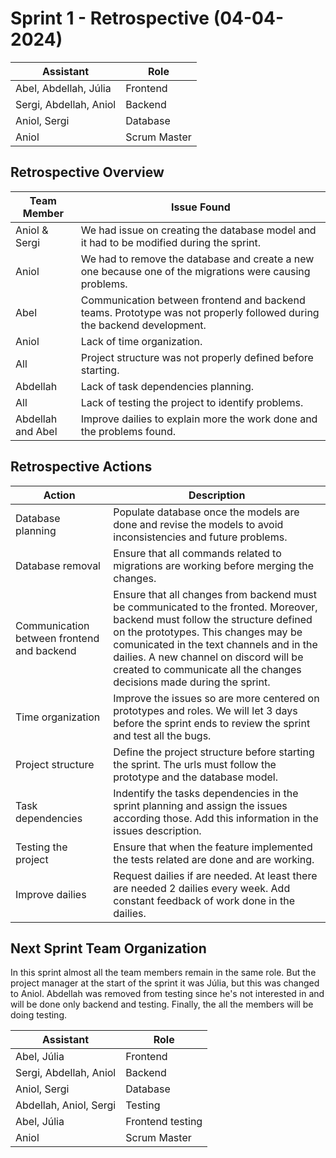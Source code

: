 # Sprint 1 - Retrospective (04-04-2024)

| **Assistant**          | **Role**     |
|------------------------|--------------|
| Abel, Abdellah, Júlia  | Frontend     |
| Sergi, Abdellah, Aniol | Backend      |
| Aniol, Sergi           | Database     |
| Aniol                  | Scrum Master |

## Retrospective Overview

| Team Member       | Issue Found                                                                                                           |
|-------------------|-----------------------------------------------------------------------------------------------------------------------|
| Aniol & Sergi     | We had issue on creating the database model and it had to be modified during the sprint.                              |
| Aniol             | We had to remove the database and create a new one because one of the migrations were causing problems.               |
| Abel              | Communication between frontend and backend teams. Prototype was not properly followed during the backend development. |
| Aniol             | Lack of time organization.                                                                                            |
| All               | Project structure was not properly defined before starting.                                                           |
| Abdellah          | Lack of task dependencies planning.                                                                                   |
| All               | Lack of testing the project to identify problems.                                                                     |
| Abdellah and Abel | Improve dailies to explain more the work done and the problems found.                                                 |

## Retrospective Actions

| Action                                     | Description                                                                                                                                                                                                                                                                                                                         |
|--------------------------------------------|-------------------------------------------------------------------------------------------------------------------------------------------------------------------------------------------------------------------------------------------------------------------------------------------------------------------------------------|
| Database planning                          | Populate database once the models are done and revise the models to avoid inconsistencies and future problems.                                                                                                                                                                                                                      |
| Database removal                           | Ensure that all commands related to migrations are working before merging the changes.                                                                                                                                                                                                                                              |
| Communication between frontend and backend | Ensure that all changes from backend must be communicated to the fronted. Moreover, backend must follow the structure defined on the prototypes. This changes may be comunicated in the text channels and in the dailies. A new channel on discord will be created to communicate all the changes decisions made during the sprint. |
| Time organization                          | Improve the issues so are more centered on prototypes and roles. We will let 3 days before the sprint ends to review the sprint and test all the bugs.                                                                                                                                                                              |
| Project structure                          | Define the project structure before starting the sprint. The urls must follow the prototype and the database model.                                                                                                                                                                                                                 |
| Task dependencies                          | Indentify the tasks dependencies in the sprint planning and assign the issues according those. Add this information in the issues description.                                                                                                                                                                                      |
| Testing the project                        | Ensure that when the feature implemented the tests related are done and are working.                                                                                                                                                                                                                                                |
| Improve dailies                            | Request dailies if are needed. At least there are needed 2 dailies every week. Add constant feedback of work done in the dailies.                                                                                                                                                                                                   |

## Next Sprint Team Organization

In this sprint almost all the team members remain in the same role. But the project manager at the start of the sprint
it was Júlia, but this was changed to Aniol. Abdellah was removed from testing since he's not interested in and will be
done only backend and testing. Finally, the all the members will be doing testing.

| **Assistant**          | **Role**         |
|------------------------|------------------|
| Abel, Júlia            | Frontend         |
| Sergi, Abdellah, Aniol | Backend          |
| Aniol, Sergi           | Database         |
| Abdellah, Aniol, Sergi | Testing          |
| Abel, Júlia            | Frontend testing |
| Aniol                  | Scrum Master     |
